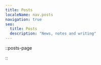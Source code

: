 ```yaml
---
title: Posts
localeName: nav.posts
navigation: true
seo:
  title: Posts
  description: "News, notes and writing"
---
```


::posts-page

::
